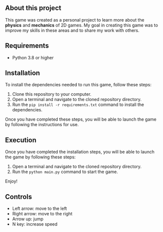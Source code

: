## About this project

This game was created as a personal project to learn more about the **physics** and **mechanics** of 2D games. My goal in creating this game was to improve my skills in these areas and to share my work with others.

## Requirements

- Python 3.8 or higher

## Installation

To install the dependencies needed to run this game, follow these steps:

1. Clone this repository to your computer.
2. Open a terminal and navigate to the cloned repository directory.
3. Run the `pip install -r requirements.txt` command to install the dependencies.

Once you have completed these steps, you will be able to launch the game by following the instructions for use.

## Execution

Once you have completed the installation steps, you will be able to launch the game by following these steps:

1. Open a terminal and navigate to the cloned repository directory.
2. Run the `python main.py` command to start the game.

Enjoy!

## Controls

- Left arrow: move to the left
- Right arrow: move to the right
- Arrow up: jump
- N key: increase speed
